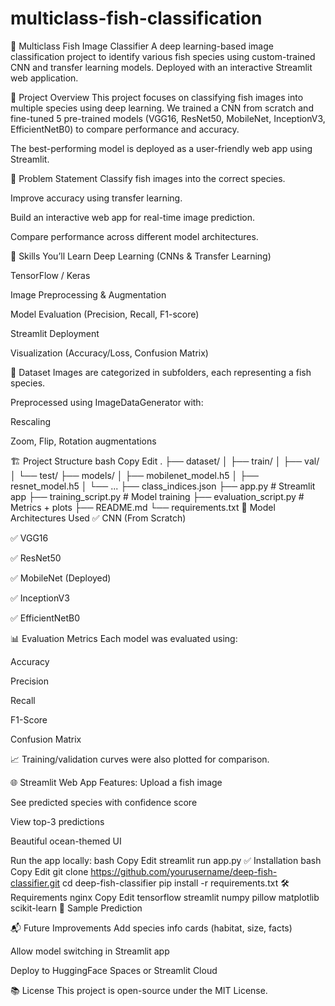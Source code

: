 # multiclass-fish-classification

🐠 Multiclass Fish Image Classifier
A deep learning-based image classification project to identify various fish species using custom-trained CNN and transfer learning models. Deployed with an interactive Streamlit web application.

📌 Project Overview
This project focuses on classifying fish images into multiple species using deep learning. We trained a CNN from scratch and fine-tuned 5 pre-trained models (VGG16, ResNet50, MobileNet, InceptionV3, EfficientNetB0) to compare performance and accuracy.

The best-performing model is deployed as a user-friendly web app using Streamlit.

🎯 Problem Statement
Classify fish images into the correct species.

Improve accuracy using transfer learning.

Build an interactive web app for real-time image prediction.

Compare performance across different model architectures.

🧠 Skills You’ll Learn
Deep Learning (CNNs & Transfer Learning)

TensorFlow / Keras

Image Preprocessing & Augmentation

Model Evaluation (Precision, Recall, F1-score)

Streamlit Deployment

Visualization (Accuracy/Loss, Confusion Matrix)

📁 Dataset
Images are categorized in subfolders, each representing a fish species.

Preprocessed using ImageDataGenerator with:

Rescaling

Zoom, Flip, Rotation augmentations

🏗️ Project Structure
bash
Copy
Edit
.
├── dataset/
│   ├── train/
│   ├── val/
│   └── test/
├── models/
│   ├── mobilenet_model.h5
│   ├── resnet_model.h5
│   └── ...
├── class_indices.json
├── app.py                 # Streamlit app
├── training_script.py     # Model training
├── evaluation_script.py   # Metrics + plots
├── README.md
└── requirements.txt
🚀 Model Architectures Used
✅ CNN (From Scratch)

✅ VGG16

✅ ResNet50

✅ MobileNet (Deployed)

✅ InceptionV3

✅ EfficientNetB0

📊 Evaluation Metrics
Each model was evaluated using:

Accuracy

Precision

Recall

F1-Score

Confusion Matrix

📈 Training/validation curves were also plotted for comparison.

🌐 Streamlit Web App
Features:
Upload a fish image

See predicted species with confidence score

View top-3 predictions

Beautiful ocean-themed UI

Run the app locally:
bash
Copy
Edit
streamlit run app.py
✅ Installation
bash
Copy
Edit
git clone https://github.com/yourusername/deep-fish-classifier.git
cd deep-fish-classifier
pip install -r requirements.txt
🛠️ Requirements
nginx
Copy
Edit
tensorflow
streamlit
numpy
pillow
matplotlib
scikit-learn
📸 Sample Prediction

📬 Future Improvements
Add species info cards (habitat, size, facts)

Allow model switching in Streamlit app

Deploy to HuggingFace Spaces or Streamlit Cloud

📚 License
This project is open-source under the MIT License.
